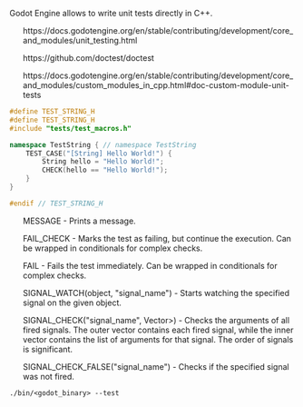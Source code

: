 Godot Engine allows to write unit tests directly in C++.

<ul>https://docs.godotengine.org/en/stable/contributing/development/core_and_modules/unit_testing.html</ul>
<ul>https://github.com/doctest/doctest</ul>
<ul>https://docs.godotengine.org/en/stable/contributing/development/core_and_modules/custom_modules_in_cpp.html#doc-custom-module-unit-tests</ul>

```cpp
#define TEST_STRING_H
#define TEST_STRING_H
#include "tests/test_macros.h"

namespace TestString { // namespace TestString
	TEST_CASE("[String] Hello World!") {
		String hello = "Hello World!";
		CHECK(hello == "Hello World!");
	}
} 

#endif // TEST_STRING_H
```
<ul>MESSAGE - Prints a message.</ul>
<ul>FAIL_CHECK - Marks the test as failing, but continue the execution. Can be wrapped in conditionals for complex checks.</ul>
<ul>FAIL - Fails the test immediately. Can be wrapped in conditionals for complex checks.</ul>

<ul>SIGNAL_WATCH(object, "signal_name") - Starts watching the specified signal on the given object.</ul>
<ul>SIGNAL_CHECK("signal_name", Vector<Vector<Variant>>) - Checks the arguments of all fired signals. The outer vector contains each fired signal, while the inner vector contains the list of arguments for that signal. The order of signals is significant.</ul>
<ul>SIGNAL_CHECK_FALSE("signal_name") - Checks if the specified signal was not fired.</ul>

```
./bin/<godot_binary> --test
```
